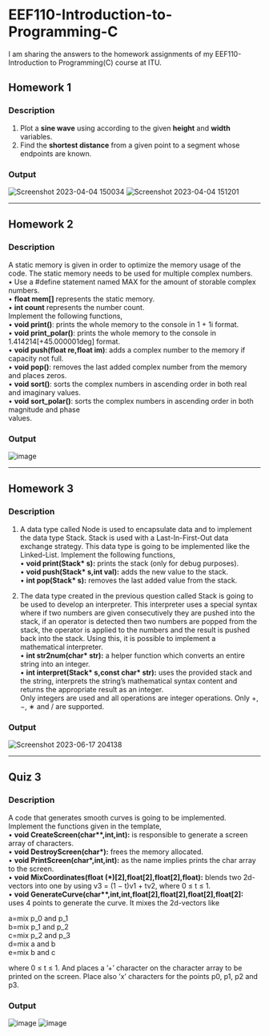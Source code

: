 # EEF110-Introduction-to-Programming-C
I am sharing the answers to the homework assignments of my EEF110-Introduction to Programming(C) course at ITU.

## Homework 1
### Description

1. Plot a **sine wave** using according to the given **height** and **width** variables.
2. Find the **shortest distance** from a given point to a segment whose endpoints are known.
### Output

![Screenshot 2023-04-04 150034](https://user-images.githubusercontent.com/119072606/229785331-181d605b-1adb-4985-8636-5c1cd415c513.png)
![Screenshot 2023-04-04 151201](https://user-images.githubusercontent.com/119072606/229787861-d8bfe408-3bc1-4bfa-a983-ee45983c516a.png)

******************************************

## Homework 2
### Description

A static memory is given in order to optimize the memory usage of the code. The static memory needs
to be used for multiple complex numbers.<br />
• Use a #define statement named MAX for the amount of storable complex numbers.<br />
• **float mem[]** represents the static memory.<br />
• **int count** represents the number count.<br />
Implement the following functions,<br />
• **void print()**: prints the whole memory to the console in 1 + 1i format.<br />
• **void print_polar()**: prints the whole memory to the console in 1.414214[+45.000001deg] format.<br />
• **void push(float re,float im)**: adds a complex number to the memory if capacity not full.<br />
• **void pop()**: removes the last added complex number from the memory and places zeros.<br />
• **void sort()**: sorts the complex numbers in ascending order in both real and imaginary values.<br />
• **void sort_polar()**: sorts the complex numbers in ascending order in both magnitude and phase<br />
values.
### Output

![image](https://user-images.githubusercontent.com/119072606/234716217-2a4359dd-b032-479f-b70a-49ac61fa7970.png)

******************************************

## Homework 3
### Description

1. A data type called Node is used to encapsulate data and to implement the data type Stack. Stack
is used with a Last-In-First-Out data exchange strategy. This data type is going to be implemented like the
Linked-List. Implement the following functions,<br />
• <b>void print(Stack* s):</b> prints the stack (only for debug purposes).<br />
• <b>void push(Stack* s,int val):</b> adds the new value to the stack.<br />
• <b>int pop(Stack* s):</b> removes the last added value from the stack.<br />

2. The data type created in the previous question called Stack is going to be used to develop an interpreter.
This interpreter uses a special syntax where if two numbers are given consecutively they are pushed into the
stack, if an operator is detected then two numbers are popped from the stack, the operator is applied to the
numbers and the result is pushed back into the stack. Using this, it is possible to implement a mathematical
interpreter.<br />
• <b>int str2num(char* str):</b> a helper function which converts an entire string into an integer.<br />
• <b>int interpret(Stack* s,const char* str):</b> uses the provided stack and the string, interprets
the string’s mathematical syntax content and returns the appropriate result as an integer.<br />
Only integers are used and all operations are integer operations. Only +,−, ∗ and / are supported.

### Output

![Screenshot 2023-06-17 204138](https://github.com/TolgaKilinckaya/EEF110-Introduction-to-Programming-C/assets/119072606/6f2fc2e3-8619-4665-9988-897fd0c15b9a)

******************************************

## Quiz 3
### Description

A code that generates smooth curves is going to be implemented. Implement the
functions given in the template,<br />
• <b>void CreateScreen(char**,int,int):</b> is responsible to generate a screen
array of characters.<br />
• <b>void DestroyScreen(char*):</b> frees the memory allocated.<br />
• <b>void PrintScreen(char*,int,int):</b> as the name implies prints the char
array to the screen.<br />
• <b>void MixCoordinates(float (*)[2],float[2],float[2],float):</b> blends
two 2d-vectors into one by using v3 = (1 − t)v1 + tv2, where 0 ≤ t ≤ 1.<br />
• <b>void GenerateCurve(char**,int,int,float[2],float[2],float[2],float[2]:</b> uses 4 points to generate the curve. It mixes the 2d-vectors like<br />

a=mix p_0 and p_1<br />
b=mix p_1 and p_2<br />
c=mix p_2 and p_3<br />
d=mix a and b<br />
e=mix b and c<br />

where 0 ≤ t ≤ 1. And places a ’+’ character on the character array to be
printed on the screen. Place also ’x’ characters for the points p0, p1, p2 and p3.<br />

### Output

![image](https://github.com/TolgaKilinckaya/EEF110-Introduction-to-Programming-C/assets/119072606/c50ef67d-3c3b-42c5-8fc2-8fdf5843008f)
![image](https://github.com/TolgaKilinckaya/EEF110-Introduction-to-Programming-C/assets/119072606/3284d861-252a-47e5-9824-34291a6b45b5)
